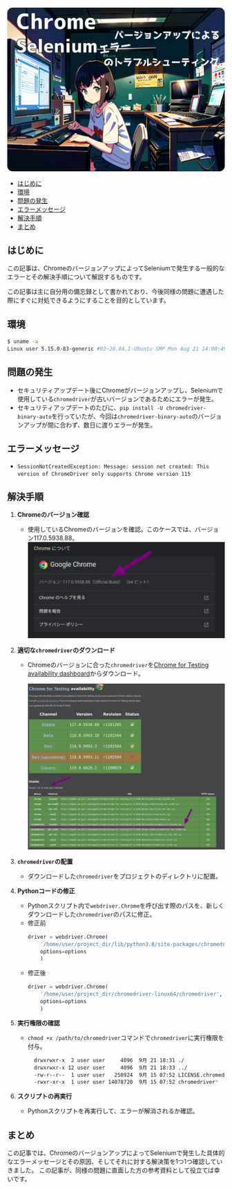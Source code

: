 

![](https://raw.githubusercontent.com/yKesamaru/chrome_driver/master/assets/eye_catch.png)

- [はじめに](#はじめに)
- [環境](#環境)
- [問題の発生](#問題の発生)
- [エラーメッセージ](#エラーメッセージ)
- [解決手順](#解決手順)
- [まとめ](#まとめ)

## はじめに
この記事は、ChromeのバージョンアップによってSeleniumで発生する一般的なエラーとその解決手順について解説するものです。

この記事は主に自分用の備忘録として書かれており、今後同様の問題に遭遇した際にすぐに対処できるようにすることを目的としています。

## 環境
```bash
$ uname -a
Linux user 5.15.0-83-generic #92~20.04.1-Ubuntu SMP Mon Aug 21 14:00:49 UTC 2023 x86_64 x86_64 x86_64 GNU/Linux

```

## 問題の発生
- セキュリティアップデート後にChromeがバージョンアップし、Seleniumで使用している`chromedriver`が古いバージョンであるためにエラーが発生。
- セキュリティアップデートのたびに、`pip install -U chromedriver-binary-auto`を行っていたが、今回は`chromedriver-binary-auto`のバージョンアップが間に合わず、数日に渡りエラーが発生。


## エラーメッセージ
- `SessionNotCreatedException: Message: session not created: This version of ChromeDriver only supports Chrome version 115`

## 解決手順

1. **Chromeのバージョン確認**
    - 使用しているChromeのバージョンを確認。このケースでは、バージョン117.0.5938.88。
        ![](https://raw.githubusercontent.com/yKesamaru/chrome_driver/master/assets/2023-09-21-19-40-25.png)

1. **適切な`chromedriver`のダウンロード**
    - Chromeのバージョンに合った`chromedriver`を[Chrome for Testing availability dashboard](https://googlechromelabs.github.io/chrome-for-testing/)からダウンロード。

        ![](https://raw.githubusercontent.com/yKesamaru/chrome_driver/master/assets/2023-09-21-19-43-13.png)

2. **`chromedriver`の配置**
    - ダウンロードした`chromedriver`をプロジェクトのディレクトリに配置。

3. **Pythonコードの修正**
    - Pythonスクリプト内で`webdriver.Chrome`を呼び出す際のパスを、新しくダウンロードした`chromedriver`のパスに修正。
   - 修正前
     ```python
     driver = webdriver.Chrome(
         '/home/user/project_dir/lib/python3.8/site-packages/chromedriver_binary/chromedriver',
         options=options
         )
     ```
   - 修正後
     ```python
     driver = webdriver.Chrome(
         '/home/user/project_dir/chromedriver-linux64/chromedriver',
         options=options
         )
     ```
4. **実行権限の確認**
    - `chmod +x /path/to/chromedriver`コマンドで`chromedriver`に実行権限を付与。
      ```bash
        drwxrwxr-x  2 user user     4096  9月 21 18:31 ./
        drwxrwxr-x 12 user user     4096  9月 21 18:33 ../
        -rw-r--r--  1 user user   250924  9月 15 07:52 LICENSE.chromedriver
        -rwxr-xr-x  1 user user 14078720  9月 15 07:52 chromedriver*
      ```
5. **スクリプトの再実行**
    - Pythonスクリプトを再実行して、エラーが解消されるか確認。

## まとめ
この記事では、ChromeのバージョンアップによってSeleniumで発生した具体的なエラーメッセージとその原因、そしてそれに対する解決策を1つ1つ確認していきました。
この記事が、同様の問題に直面した方の参考資料として役立てば幸いです。